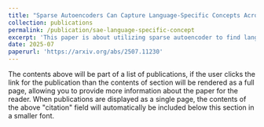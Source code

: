 ```yaml
---
title: "Sparse Autoencoders Can Capture Language-Specific Concepts Across Diverse Languages"
collection: publications
permalink: /publication/sae-language-specific-concept
excerpt: 'This paper is about utilizing sparse autoencoder to find language-specific concepts that could be important to multilingual capability. We also introduced new interpretability method called SAE-LAPE.'
date: 2025-07
paperurl: 'https://arxiv.org/abs/2507.11230'
---
```


The contents above will be part of a list of publications, if the user clicks the link for the publication than the contents of section will be rendered as a full page, allowing you to provide more information about the paper for the reader. When publications are displayed as a single page, the contents of the above "citation" field will automatically be included below this section in a smaller font.
